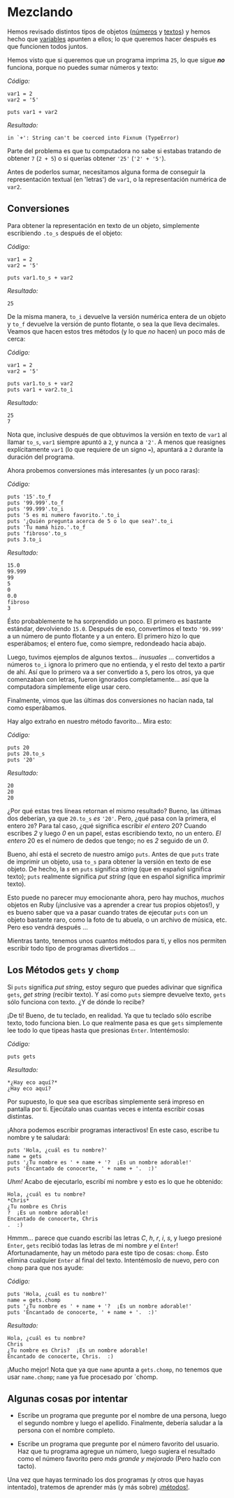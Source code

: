 # Mezclando

Hemos revisado distintos tipos de objetos ([números](/capitulos/01-numeros.md#n%C3%BAmeros)
y [textos](/capitulos/02-textos.md#textos))
y hemos hecho que [variables](/capitulos/03-variables.md#variables)
apunten a ellos; lo que queremos hacer después es que funcionen todos juntos.

Hemos visto que si queremos que un programa imprima `25`, lo que sigue ***no***
funciona, porque no puedes sumar números y texto:

*Código:*

    var1 = 2
    var2 = '5'

    puts var1 + var2

*Resultado:*

    in `+': String can't be coerced into Fixnum (TypeError)

Parte del problema es que tu computadora no sabe si estabas tratando de obtener `7`
(`2 + 5`) o si querías obtener `'25'` (`'2' + '5'`).

Antes de poderlos sumar, necesitamos alguna forma de conseguir la representación
textual (en 'letras') de `var1`, o la representación numérica de `var2`.

## Conversiones

Para obtener la representación en texto de un objeto, simplemente escribiendo `.to_s`
después de el objeto:

*Código:*

    var1 = 2
    var2 = '5'

    puts var1.to_s + var2

*Resultado:*

    25

De la misma manera, `to_i` devuelve la versión numérica entera de un objeto y `to_f`
devuelve la versión de punto flotante, o sea la que lleva decimales. Veamos que hacen
estos tres métodos (y lo que *no* hacen) un poco más de cerca:

*Código:*

    var1 = 2
    var2 = '5'

    puts var1.to_s + var2
    puts var1 + var2.to_i

*Resultado:*

    25
    7

Nota que, inclusive después de que obtuvimos la versión en texto de `var1` al llamar
`to_s`, `var1` siempre apuntó a `2`, y nunca a `'2'`. A menos que reasignes
explícitamente `var1` (lo que requiere de un signo `=`), apuntará a `2` durante la
duración del programa.

Ahora probemos conversiones más interesantes (y un poco raras):

*Código:*

    puts '15'.to_f
    puts '99.999'.to_f
    puts '99.999'.to_i
    puts '5 es mi numero favorito.'.to_i
    puts '¿Quién pregunta acerca de 5 o lo que sea?'.to_i
    puts 'Tu mamá hizo.'.to_f
    puts 'fibroso'.to_s
    puts 3.to_i

*Resultado:*

    15.0
    99.999
    99
    5
    0
    0.0
    fibroso
    3

Ésto probablemente te ha sorprendido un poco. El primero es bastante estándar,
devolviendo `15.0`. Después de eso, convertimos el texto `'99.999'` a un número de
punto flotante y a un entero. El primero hizo lo que esperábamos; el entero fue,
como siempre, redondeado hacia abajo.

Luego, tuvimos ejemplos de algunos textos... *inusuales* ...  convertidos a números
`to_i` ignora lo primero que no entienda, y el resto del texto a partir de ahí. Así
que lo primero va a ser convertido a `5`, pero los otros, ya que comenzaban con letras,
fueron ignorados completamente... así que la computadora simplemente elige usar cero.

Finalmente, vimos que las últimas dos conversiones no hacían nada, tal como
esperábamos.

Hay algo extraño en nuestro método favorito... Mira esto:

*Código:*

    puts 20
    puts 20.to_s
    puts '20'

*Resultado:*

    20
    20
    20

¿Por qué estas tres líneas retornan el mismo resultado? Bueno, las últimas dos deberían,
ya que `20.to_s` *es* `'20'`. Pero, ¿qué pasa con la primera, el entero `20`? Para tal
caso, ¿qué significa escribir *el entero* 20? Cuando escribes *2* y luego *0* en un
papel, estas escribiendo texto, no un entero. *El entero* 20 es el número de dedos
que tengo; no es *2* seguido de un *0*.

Bueno, ahí está el secreto de nuestro amigo `puts`. Antes de que `puts` trate de
imprimir un objeto, usa `to_s` para obtener la versión en texto de ese objeto. De
hecho, la *s* en `puts` significa *string* (que en español significa texto); `puts`
realmente significa *put string* (que en español significa imprimir texto).

Esto puede no parecer muy emocionante ahora, pero hay muchos, *muchos* objetos en
Ruby (¡inclusive vas a aprender a crear tus propios objetos!), y es bueno saber que
va a pasar cuando trates de ejecutar `puts` con un objeto bastante raro, como la
foto de tu abuela, o un archivo de música, etc. Pero eso vendrá después ...

Mientras tanto, tenemos unos cuantos métodos para ti, y ellos nos permiten
escribir todo tipo de programas divertidos ...

Los Métodos `gets` y `chomp`
----------------------------

Si `puts` significa *put string*, estoy seguro que puedes adivinar que significa
`gets`, *get string* (recibir texto). Y así como `puts` siempre devuelve texto,
`gets` sólo funciona con texto. ¿Y de dónde lo recibe?

¡De ti! Bueno, de tu teclado, en realidad. Ya que tu teclado sólo escribe texto,
todo funciona bien. Lo que realmente pasa es que `gets` simplemente
lee todo lo que tipeas hasta que presionas `Enter`. Intentémoslo:

*Código:*

    puts gets

*Resultado:*

    *¿Hay eco aquí?*
    ¿Hay eco aquí?

Por supuesto, lo que sea que escribas simplemente será impreso en pantalla por ti.
Ejecútalo unas cuantas veces e intenta escribir cosas distintas.

¡Ahora podemos escribir programas interactivos! En este caso, escribe tu
nombre y te saludará:

    puts 'Hola, ¿cuál es tu nombre?'
    name = gets
    puts '¿Tu nombre es ' + name + '?  ¡Es un nombre adorable!'
    puts 'Encantado de conocerte, ' + name + '.  :)'

*Uhm!* Acabo de ejecutarlo, escribí mi nombre y esto es lo que he obtenido:

    Hola, ¿cuál es tu nombre?
    *Chris*
    ¿Tu nombre es Chris
    ?  ¡Es un nombre adorable!
    Encantado de conocerte, Chris
    .  :)


Hmmm... parece que cuando escribí las letras *C*, *h*, *r*, *i*, *s*, y luego presioné
`Enter`, `gets` recibió todas las letras de mi nombre *y* el `Enter`! Afortunadamente,
hay un método para este tipo de cosas: `chomp`. Ésto elimina cualquier `Enter`
al final del texto. Intentémoslo de nuevo, pero con `chomp` para
que nos ayude:

*Código:*

    puts 'Hola, ¿cuál es tu nombre?'
    name = gets.chomp
    puts '¿Tu nombre es ' + name + '?  ¡Es un nombre adorable!'
    puts 'Encantado de conocerte, ' + name + '.  :)'

*Resultado:*

    Hola, ¿cuál es tu nombre?
    Chris
    ¿Tu nombre es Chris?  ¡Es un nombre adorable!
    Encantado de conocerte, Chris.  :)


¡Mucho mejor! Nota que ya que `name` apunta a `gets.chomp`, no tenemos que usar
`name.chomp`; `name` ya fue procesado por `chomp.

Algunas cosas por intentar
--------------------------

* Escribe un programa que pregunte por el nombre de una persona,
luego el segundo nombre y luego el apellido. Finalmente, debería saludar
a la persona con el nombre completo.

* Escribe un programa que pregunte por el número favorito del
usuario. Haz que tu programa agregue un número, luego sugiera el resultado
como el número favorito pero _más grande y mejorado_ (Pero hazlo con tacto).

Una vez que hayas terminado los dos programas (y otros que hayas
intentado), tratemos de aprender más (y más sobre)
[¡métodos!](/capitulos/05-acerca-de-metodos.md#m%C3%A1s-acerca-de-m%C3%A9todos).

